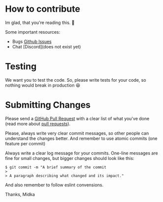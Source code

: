 # How to contribute

Im glad, that you're reading this. :tada:

Some important resources:

- Bugs [Github Issues](https://github.com/BudjetGenix/mobile/issues)
- Chat [Discord](does not exist yet)

# Testing

We want you to test the code. So, please write tests for your code, so nothing would break in production :laughing:

# Submitting Changes

Please send a [GitHub Pull Request](<https://github.com/budjetgenix/mobile/pull/new/(master)>) with a clear list of what you've done (read more about [pull requests](http://help.github.com/pull-requests/)).

Please, always write very clear commit messages, so other people can understand the changes better.
And remember to use atomic commits (one feature per commit)

Always write a clear log message for your commits. One-line messages are fine for small changes, but bigger changes should look like this:

    $ git commit -m "A brief summary of the commit
    >
    > A paragraph describing what changed and its impact."

And also remember to follow eslint convensions.

Thanks,
Midka
